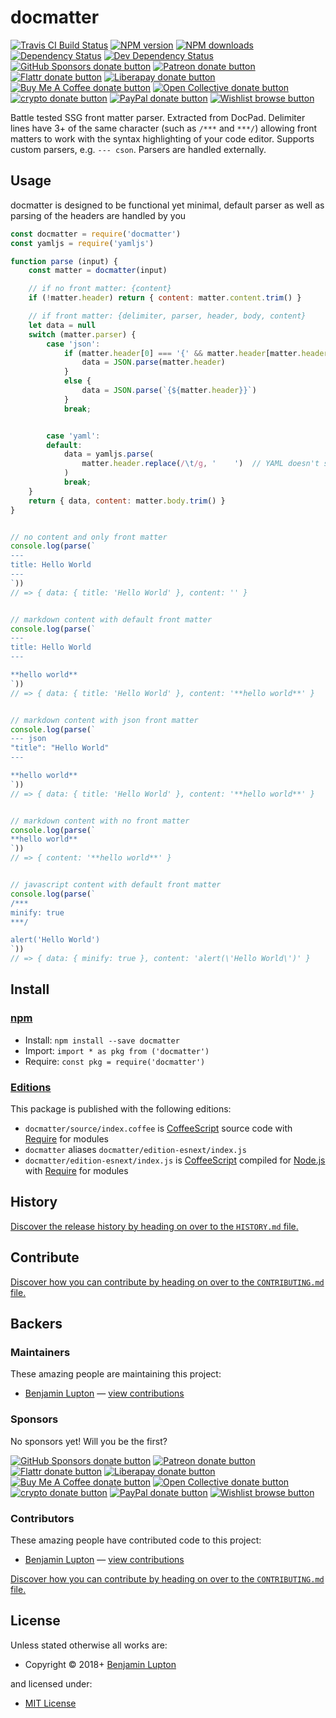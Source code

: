 <!-- TITLE/ -->

<h1>docmatter</h1>

<!-- /TITLE -->


<!-- BADGES/ -->

<span class="badge-travisci"><a href="http://travis-ci.com/bevry/docmatter" title="Check this project's build status on TravisCI"><img src="https://img.shields.io/travis/com/bevry/docmatter/master.svg" alt="Travis CI Build Status" /></a></span>
<span class="badge-npmversion"><a href="https://npmjs.org/package/docmatter" title="View this project on NPM"><img src="https://img.shields.io/npm/v/docmatter.svg" alt="NPM version" /></a></span>
<span class="badge-npmdownloads"><a href="https://npmjs.org/package/docmatter" title="View this project on NPM"><img src="https://img.shields.io/npm/dm/docmatter.svg" alt="NPM downloads" /></a></span>
<span class="badge-daviddm"><a href="https://david-dm.org/bevry/docmatter" title="View the status of this project's dependencies on DavidDM"><img src="https://img.shields.io/david/bevry/docmatter.svg" alt="Dependency Status" /></a></span>
<span class="badge-daviddmdev"><a href="https://david-dm.org/bevry/docmatter#info=devDependencies" title="View the status of this project's development dependencies on DavidDM"><img src="https://img.shields.io/david/dev/bevry/docmatter.svg" alt="Dev Dependency Status" /></a></span>
<br class="badge-separator" />
<span class="badge-githubsponsors"><a href="https://github.com/sponsors/balupton" title="Donate to this project using GitHub Sponsors"><img src="https://img.shields.io/badge/github-donate-yellow.svg" alt="GitHub Sponsors donate button" /></a></span>
<span class="badge-patreon"><a href="https://patreon.com/bevry" title="Donate to this project using Patreon"><img src="https://img.shields.io/badge/patreon-donate-yellow.svg" alt="Patreon donate button" /></a></span>
<span class="badge-flattr"><a href="https://flattr.com/profile/balupton" title="Donate to this project using Flattr"><img src="https://img.shields.io/badge/flattr-donate-yellow.svg" alt="Flattr donate button" /></a></span>
<span class="badge-liberapay"><a href="https://liberapay.com/bevry" title="Donate to this project using Liberapay"><img src="https://img.shields.io/badge/liberapay-donate-yellow.svg" alt="Liberapay donate button" /></a></span>
<span class="badge-buymeacoffee"><a href="https://buymeacoffee.com/balupton" title="Donate to this project using Buy Me A Coffee"><img src="https://img.shields.io/badge/buy%20me%20a%20coffee-donate-yellow.svg" alt="Buy Me A Coffee donate button" /></a></span>
<span class="badge-opencollective"><a href="https://opencollective.com/bevry" title="Donate to this project using Open Collective"><img src="https://img.shields.io/badge/open%20collective-donate-yellow.svg" alt="Open Collective donate button" /></a></span>
<span class="badge-crypto"><a href="https://bevry.me/crypto" title="Donate to this project using Cryptocurrency"><img src="https://img.shields.io/badge/crypto-donate-yellow.svg" alt="crypto donate button" /></a></span>
<span class="badge-paypal"><a href="https://bevry.me/paypal" title="Donate to this project using Paypal"><img src="https://img.shields.io/badge/paypal-donate-yellow.svg" alt="PayPal donate button" /></a></span>
<span class="badge-wishlist"><a href="https://bevry.me/wishlist" title="Buy an item on our wishlist for us"><img src="https://img.shields.io/badge/wishlist-donate-yellow.svg" alt="Wishlist browse button" /></a></span>

<!-- /BADGES -->


<!-- DESCRIPTION/ -->

Battle tested SSG front matter parser. Extracted from DocPad. Delimiter lines have 3+ of the same character (such as `/***` and `***/`) allowing front matters to work with the syntax highlighting of your code editor. Supports custom parsers, e.g. `--- cson`. Parsers are handled externally.

<!-- /DESCRIPTION -->


## Usage

docmatter is designed to be functional yet minimal, default parser as well as parsing of the headers are handled by you

``` js
const docmatter = require('docmatter')
const yamljs = require('yamljs')

function parse (input) {
    const matter = docmatter(input)

    // if no front matter: {content}
    if (!matter.header) return { content: matter.content.trim() }

    // if front matter: {delimiter, parser, header, body, content}
    let data = null
    switch (matter.parser) {
        case 'json':
            if (matter.header[0] === '{' && matter.header[matter.header.length - 1] === '}') {
                data = JSON.parse(matter.header)
            }
            else {
                data = JSON.parse(`{${matter.header}}`)
            }
            break;


        case 'yaml':
        default:
            data = yamljs.parse(
                matter.header.replace(/\t/g, '    ')  // YAML doesn't support tabs that well
            )
            break;
    }
    return { data, content: matter.body.trim() }
}


// no content and only front matter
console.log(parse(`
---
title: Hello World
---
`))
// => { data: { title: 'Hello World' }, content: '' }


// markdown content with default front matter
console.log(parse(`
---
title: Hello World
---

**hello world**
`))
// => { data: { title: 'Hello World' }, content: '**hello world**' }


// markdown content with json front matter
console.log(parse(`
--- json
"title": "Hello World"
---

**hello world**
`))
// => { data: { title: 'Hello World' }, content: '**hello world**' }


// markdown content with no front matter
console.log(parse(`
**hello world**
`))
// => { content: '**hello world**' }


// javascript content with default front matter
console.log(parse(`
/***
minify: true
***/

alert('Hello World')
`))
// => { data: { minify: true }, content: 'alert(\'Hello World\')' }
```




















































<!-- INSTALL/ -->

<h2>Install</h2>

<a href="https://npmjs.com" title="npm is a package manager for javascript"><h3>npm</h3></a>
<ul>
<li>Install: <code>npm install --save docmatter</code></li>
<li>Import: <code>import * as pkg from ('docmatter')</code></li>
<li>Require: <code>const pkg = require('docmatter')</code></li>
</ul>

<h3><a href="https://editions.bevry.me" title="Editions are the best way to produce and consume packages you care about.">Editions</a></h3>

<p>This package is published with the following editions:</p>

<ul><li><code>docmatter/source/index.coffee</code> is <a href="https://coffeescript.org" title="CoffeeScript is a little language that compiles into JavaScript">CoffeeScript</a> source code with <a href="https://nodejs.org/dist/latest-v5.x/docs/api/modules.html" title="Node/CJS Modules">Require</a> for modules</li>
<li><code>docmatter</code> aliases <code>docmatter/edition-esnext/index.js</code></li>
<li><code>docmatter/edition-esnext/index.js</code> is <a href="https://coffeescript.org" title="CoffeeScript is a little language that compiles into JavaScript">CoffeeScript</a> compiled for <a href="https://nodejs.org" title="Node.js is a JavaScript runtime built on Chrome's V8 JavaScript engine">Node.js</a> with <a href="https://nodejs.org/dist/latest-v5.x/docs/api/modules.html" title="Node/CJS Modules">Require</a> for modules</li></ul>

<!-- /INSTALL -->


<!-- HISTORY/ -->

<h2>History</h2>

<a href="https://github.com/bevry/docmatter/blob/master/HISTORY.md#files">Discover the release history by heading on over to the <code>HISTORY.md</code> file.</a>

<!-- /HISTORY -->


<!-- CONTRIBUTE/ -->

<h2>Contribute</h2>

<a href="https://github.com/bevry/docmatter/blob/master/CONTRIBUTING.md#files">Discover how you can contribute by heading on over to the <code>CONTRIBUTING.md</code> file.</a>

<!-- /CONTRIBUTE -->


<!-- BACKERS/ -->

<h2>Backers</h2>

<h3>Maintainers</h3>

These amazing people are maintaining this project:

<ul><li><a href="https://balupton.com">Benjamin Lupton</a> — <a href="https://github.com/bevry/docmatter/commits?author=balupton" title="View the GitHub contributions of Benjamin Lupton on repository bevry/docmatter">view contributions</a></li></ul>

<h3>Sponsors</h3>

No sponsors yet! Will you be the first?

<span class="badge-githubsponsors"><a href="https://github.com/sponsors/balupton" title="Donate to this project using GitHub Sponsors"><img src="https://img.shields.io/badge/github-donate-yellow.svg" alt="GitHub Sponsors donate button" /></a></span>
<span class="badge-patreon"><a href="https://patreon.com/bevry" title="Donate to this project using Patreon"><img src="https://img.shields.io/badge/patreon-donate-yellow.svg" alt="Patreon donate button" /></a></span>
<span class="badge-flattr"><a href="https://flattr.com/profile/balupton" title="Donate to this project using Flattr"><img src="https://img.shields.io/badge/flattr-donate-yellow.svg" alt="Flattr donate button" /></a></span>
<span class="badge-liberapay"><a href="https://liberapay.com/bevry" title="Donate to this project using Liberapay"><img src="https://img.shields.io/badge/liberapay-donate-yellow.svg" alt="Liberapay donate button" /></a></span>
<span class="badge-buymeacoffee"><a href="https://buymeacoffee.com/balupton" title="Donate to this project using Buy Me A Coffee"><img src="https://img.shields.io/badge/buy%20me%20a%20coffee-donate-yellow.svg" alt="Buy Me A Coffee donate button" /></a></span>
<span class="badge-opencollective"><a href="https://opencollective.com/bevry" title="Donate to this project using Open Collective"><img src="https://img.shields.io/badge/open%20collective-donate-yellow.svg" alt="Open Collective donate button" /></a></span>
<span class="badge-crypto"><a href="https://bevry.me/crypto" title="Donate to this project using Cryptocurrency"><img src="https://img.shields.io/badge/crypto-donate-yellow.svg" alt="crypto donate button" /></a></span>
<span class="badge-paypal"><a href="https://bevry.me/paypal" title="Donate to this project using Paypal"><img src="https://img.shields.io/badge/paypal-donate-yellow.svg" alt="PayPal donate button" /></a></span>
<span class="badge-wishlist"><a href="https://bevry.me/wishlist" title="Buy an item on our wishlist for us"><img src="https://img.shields.io/badge/wishlist-donate-yellow.svg" alt="Wishlist browse button" /></a></span>

<h3>Contributors</h3>

These amazing people have contributed code to this project:

<ul><li><a href="https://balupton.com">Benjamin Lupton</a> — <a href="https://github.com/bevry/docmatter/commits?author=balupton" title="View the GitHub contributions of Benjamin Lupton on repository bevry/docmatter">view contributions</a></li></ul>

<a href="https://github.com/bevry/docmatter/blob/master/CONTRIBUTING.md#files">Discover how you can contribute by heading on over to the <code>CONTRIBUTING.md</code> file.</a>

<!-- /BACKERS -->


<!-- LICENSE/ -->

<h2>License</h2>

Unless stated otherwise all works are:

<ul><li>Copyright &copy; 2018+ <a href="https://balupton.com">Benjamin Lupton</a></li></ul>

and licensed under:

<ul><li><a href="http://spdx.org/licenses/MIT.html">MIT License</a></li></ul>

<!-- /LICENSE -->
